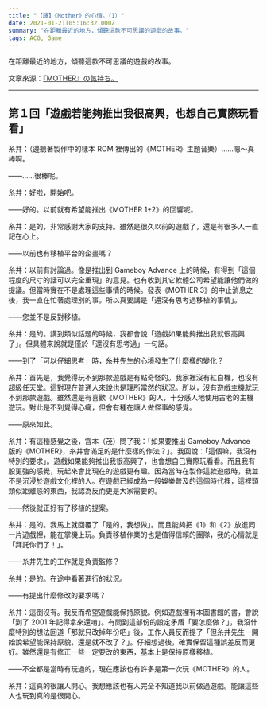 ```yaml
---
title: "【譯】《Mother》的心情。（1）"
date: 2021-01-21T05:16:32.000Z
summary: "在距離最近的地方，傾聽這款不可思議的遊戲的故事。"
tags: ACG, Game
---
```


在距離最近的地方，傾聽這款不可思議的遊戲的故事。

文章來源：[『MOTHER』の気持ち。](https://www.1101.com/MOTHER/MOTHER_itoi.html)

---

## 第１回「遊戲若能夠推出我很高興，也想自己實際玩看看」

糸井：（邊聽著製作中的樣本 ROM 裡傳出的《MOTHER》主題音樂）……嗯～真棒啊。

——……很棒呢。

糸井：好啦，開始吧。

——好的。以前就有希望能推出《MOTHER 1+2》的回響呢。

糸井：是的，非常感謝大家的支持。雖然是很久以前的遊戲了，還是有很多人一直記在心上。

——以前也有移植平台的企畫嗎？

糸井：以前有討論過。像是推出到 Gameboy Advance 上的時候，有得到「這個程度的尺寸的話可以完全重現」的意見。也有收到其它軟體公司希望能讓他們做的提議。但當時實在不是處理這些事情的時候。發表《MOTHER 3》的中止消息之後，我一直在忙著處理別的事。所以真要講是「還沒有思考過移植的事情」。

——您並不是反對移植。

糸井：是的。講到類似話題的時候，我都會說「遊戲如果能夠推出我就很高興了」。但具體來說就是僅於「還沒有思考過」一句話。

——到了「可以仔細思考」時，糸井先生的心境發生了什麼樣的變化？

糸井：首先是，我覺得玩不到那款遊戲是有點奇怪的。我家裡沒有紅白機，也沒有超級任天堂。這對現在普通人來說也是理所當然的狀況。所以，沒有遊戲主機就玩不到那款遊戲。雖然還是有喜歡《MOTHER》的人，十分感人地使用古老的主機遊玩。對此是不到覺得心痛，但會有種在讓人做怪事的感覺。

——原來如此。

糸井：有這種感覺之後，宮本（茂）問了我：「如果要推出 Gameboy Advance 版的《MOTHER》，糸井會滿足的是什麼樣的作法？」。我回說：「這個嘛，我沒有特別的要求」。遊戲如果能夠推出我很高興了，也會想自己實際玩看看。而且我有股更強的感覺，玩起來會比現在的遊戲更有趣。因為當時在製作這款遊戲時，我並不是沉浸於遊戲文化裡的人。在遊戲已經成為一般娛樂普及的這個時代裡，這裡頭類似距離感的東西，我認為反而更是大家需要的。

——然後就正好有了移植的提案。

糸井：是的。我馬上就回覆了「是的，我想做」。而且能夠把《1》和《2》放進同一片遊戲裡，能在掌機上玩。負責移植作業的也是值得信賴的團隊，我的心情就是「拜託你們了！」。

——糸井先生的工作就是負責監修？

糸井：是的。在途中看著進行的狀況。

——有提出什麼修改的要求嗎？

糸井：這倒沒有。我反而希望遊戲能保持原貌。例如遊戲裡有本圖書館的書，會說「到了 2001 年記得拿來還唷」。有問到這部份的設定矛盾「要怎麼做？」，我沒什麼特別的想法回道「那就只改掉年份吧」後，工作人員反而提了「但糸井先生一開始說希望能保持原貌，還是就不改了？」。仔細想過後，確實保留這種誤差反而更好。雖然還是有修正一些一定要改的東西，基本上是保持原樣移植。

——不全都是當時有玩過的，現在應該也有許多是第一次玩《MOTHER》的人。

糸井：這真的很讓人開心。我想應該也有人完全不知道我以前做過遊戲。能讓這些人也玩到真的是很開心。
